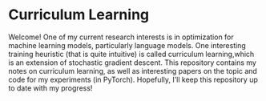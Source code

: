 # Curriculum Learning
Welcome! One of my current research interests is in optimization for machine learning models, particularly language models. One interesting training heuristic (that is quite intuitive) is called curriculum learning,which is an extension of stochastic gradient descent. This repository
contains my notes on curriculum learning, as well as interesting papers on
the topic and code for my experiments (in PyTorch). Hopefully, I'll keep this repository up to date with my progress!